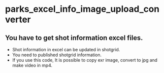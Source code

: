 # parks_excel_info_image_upload_converter
## You have to get shot information excel files.
- Shot information in excel can be updated in shotgrid.
- You need to published shotgrid information.  
- If you use this code, It is possible to copy exr image, convert to jpg and make video in mp4.
